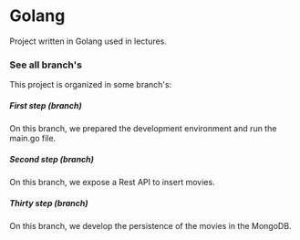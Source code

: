# Golang
Project written in Golang used in lectures.

### See all branch's
This project is organized in some branch's:

##### First step (branch)
On this branch, we prepared the development environment and run the main.go file.
 
##### Second step (branch)
On this branch, we expose a Rest API to insert movies. 

##### Thirty step (branch)
On this branch, we develop the persistence of the movies in the MongoDB.
